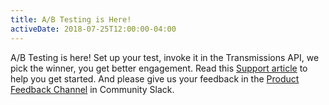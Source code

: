 ```yaml
---
title: A/B Testing is Here!
activeDate: 2018-07-25T12:00:00-04:00
---
```

A/B Testing is here! Set up your test, invoke it in the Transmissions API, we pick the winner, you get better engagement. Read this [Support article](https://www.sparkpost.com/docs/tech-resources/a-b-testing-sparkpost/) to help you get started. And please give us your feedback in the [Product Feedback Channel](https://sparkpost-community.slack.com/messages/CAZ951FK9) in Community Slack.
